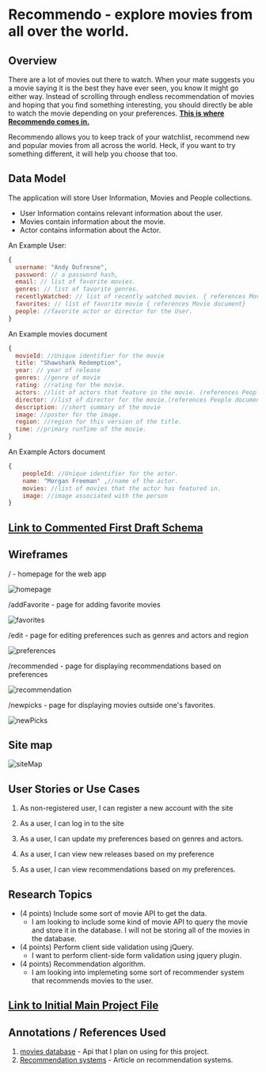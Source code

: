 
# Recommendo - explore movies from all over the world. 

## Overview
There are a lot of movies out there to watch. When your mate suggests you a movie saying it is the best they have ever seen, you know it might go either way. Instead of scrolling through endless recommendation of movies and hoping that you find something interesting, you should directly be able to watch the movie depending on your preferences. <u>**This is where Recommendo comes in.**</u>

Recommendo allows you to keep track of your watchlist, recommend new and popular movies from all across the world. Heck, if you want to try something different, it will help you choose that too.

## Data Model

The application will store User Information, Movies and People collections.

* User Information contains relevant information about the user.
* Movies contain information about the movie.
* Actor contains information about the Actor.

An Example User:

```javascript
{
  username: "Andy Dufresne",
  password: // a password hash,
  email: // list of favorite movies.
  genres: // list of favorite genres.
  recentlyWatched: // list of recently watched movies. { references Movie document}
  favorites: // list of favorite movie { references Movie document}
  people: //favorite actor or director for the User.
}
```
An Example movies document
```javascript
{
  movieId: //Unique identifier for the movie
  title: "Shawshank Redemption",
  year: // year of release
  genres: //genre of movie
  rating: //rating for the movie.
  actors: //list of actors that feature in the movie. (references People document)
  director: //list of director for the movie.(references People document)
  description: //short summary of the movie
  image: //poster for the image.
  region: //region for this version of the title.
  time: //primary runTime of the movie.
}
```
An Example Actors document
```javascript
{
    peopleId: //Unique identifier for the actor.
    name: "Morgan Freeman" ,//name of the actor.
    movies: //list of movies that the actor has featured in.
    image: //image associated with the person
}
```


## [Link to Commented First Draft Schema](db.mjs) 

## Wireframes

/ - homepage for the web app

![homepage](documentation/homePage.jpg)

/addFavorite - page for adding favorite movies

![favorites](documentation/favorites.jpg)

/edit - page for editing preferences such as genres and actors and region

![preferences](documentation/preferences.jpg)

/recommended - page for displaying recommendations based on preferences

![recommendation](documentation/recommendation.jpg)

/newpicks - page for displaying movies outside one's favorites.

![newPicks](documentation/newPicks.jpg)


## Site map

![siteMap](documentation/siteMap.jpeg)

## User Stories or Use Cases

1. As non-registered user, I can register a new account with the site
2. As a user, I can log in to the site
3. As a user, I can update my preferences based on genres and actors.
4. As a user, I can view new releases based on my preference

5. As a user, I can view recommendations based on my preferences.

## Research Topics

* (4 points) Include some sort of movie API to get the data.
  * I am looking to include some kind of movie API to query the movie and store it in the database. I will not be storing all of the movies in the database.
* (4 points) Perform client side validation using jQuery.
  * I want to perform client-side form validation using jquery plugin.
* (4 points) Recommendation algorithm.
  * I am looking into implemeting some sort of recommender system that recommends movies to the user.

## [Link to Initial Main Project File](app.mjs) 

## Annotations / References Used


1. [movies database](https://rapidapi.com/SAdrian/api/moviesdatabase/) - Api that I plan on using for this project.
2. [Recommendation systems](https://www.nvidia.com/en-us/glossary/data-science/recommendation-system/) - Article on recommendation systems.

